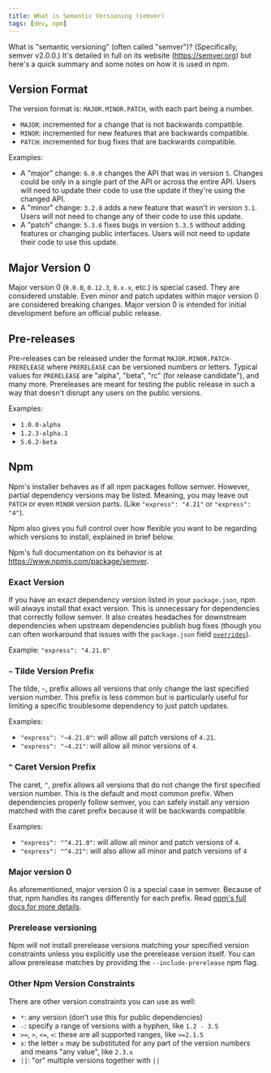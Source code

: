 ```yaml
---
title: What is Semantic Versioning (semver)
tags: [dev, npm]
---
```


What is "semantic versioning" (often called "semver")? (Specifically, semver v2.0.0.) It's detailed in full on its website (https://semver.org) but here's a quick summary and some notes on how it is used in npm.

<!-- truncate -->

## Version Format

The version format is: `MAJOR.MINOR.PATCH`, with each part being a number.

-   `MAJOR`: incremented for a change that is not backwards compatible.
-   `MINOR`: incremented for new features that are backwards compatible.
-   `PATCH`: incremented for bug fixes that are backwards compatible.

Examples:

-   A "major" change: `6.0.0` changes the API that was in version `5`. Changes could be only in a single part of the API or across the entire API. Users will need to update their code to use the update if they're using the changed API.
-   A "minor" change: `3.2.0` adds a new feature that wasn't in version `3.1`. Users will not need to change any of their code to use this update.
-   A "patch" change: `5.3.6` fixes bugs in version `5.3.5` without adding features or changing public interfaces. Users will not need to update their code to use this update.

## Major Version 0

Major version 0 (`0.0.0`, `0.12.3`, `0.x.x`, etc.) is special cased. They are considered unstable. Even minor and patch updates within major version 0 are considered breaking changes. Major version 0 is intended for initial development before an official public release.

## Pre-releases

Pre-releases can be released under the format `MAJOR.MINOR.PATCH-PRERELEASE` where `PRERELEASE` can be versioned numbers _or_ letters. Typical values for `PRERELEASE` are "alpha", "beta", "rc" (for release candidate"), and many more. Prereleases are meant for testing the public release in such a way that doesn't disrupt any users on the public versions.

Examples:

-   `1.0.0-alpha`
-   `1.2.3-alpha.1`
-   `5.6.2-beta`

## Npm

Npm's installer behaves as if all npm packages follow semver. However, partial dependency versions may be listed. Meaning, you may leave out `PATCH` or even `MINOR` version parts. (Like `"express": "4.21"` or `"express": "4"`).

Npm also gives you full control over how flexible you want to be regarding which versions to install, explained in brief below.

Npm's full documentation on its behavior is at https://www.npmjs.com/package/semver.

### Exact Version

If you have an exact dependency version listed in your `package.json`, npm will always install that exact version. This is unnecessary for dependencies that correctly follow semver. It also creates headaches for downstream dependencies when upstream dependencies publish bug fixes (though you can often workaround that issues with the `package.json` field [`overrides`](https://docs.npmjs.com/cli/configuring-npm/package-json#overrides)).

Example: `"express": "4.21.0"`

### `~` Tilde Version Prefix

The tilde, `~`, prefix allows all versions that only change the last specified version number. This prefix is less common but is particularly useful for limiting a specific troublesome dependency to just patch updates.

Examples:

-   `"express": "~4.21.0"`: will allow all patch versions of `4.21`.
-   `"express": "~4.21"`: will allow all minor versions of `4`.

### `^` Caret Version Prefix

The caret, `^`, prefix allows all versions that do not change the first specified version number. This is the default and most common prefix. When dependencies properly follow semver, you can safely install any version matched with the caret prefix because it will be backwards compatible.

Examples:

-   `"express": "^4.21.0"`: will allow all minor and patch versions of `4`.
-   `"express": "^4.21"`: will also allow all minor and patch versions of `4`

### Major version 0

As aforementioned, major version 0 is a special case in semver. Because of that, npm handles its ranges differently for each prefix. Read [npm's full docs for more details](https://www.npmjs.com/package/semver).

### Prerelease versioning

Npm will not install prerelease versions matching your specified version constraints unless you explicitly use the prerelease version itself. You can allow prerelease matches by providing the `--include-prerelease` npm flag.

### Other Npm Version Constraints

There are other version constraints you can use as well:

-   `*`: any version (don't use this for public dependencies)
-   `-`: specify a range of versions with a hyphen, like `1.2 - 3.5`
-   `>=`, `>`, `<=`, `<`: these are all supported ranges, like `>=2.1.5`
-   `x`: the letter `x` may be substituted for any part of the version numbers and means "any value", like `2.3.x`
-   `||`: "or" multiple versions together with `||`
